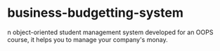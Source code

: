 # business-budgetting-system
n object-oriented student management system developed for an OOPS course, it helps you to manage your company's monay. 
